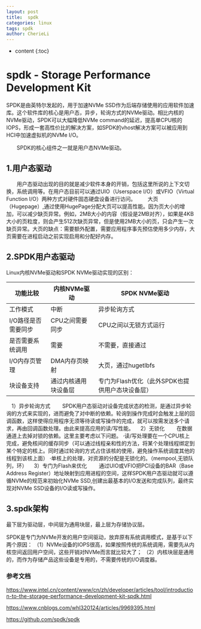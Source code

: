 ```yaml
---
layout: post
title:  spdk
categories: linux
tags: spdk
author: CherieLi
---
```


* content
{:toc}
# **spdk - Storage Performance Development Kit** 

SPDK是由英特尔发起的，用于加速NVMe SSD作为后端存储使用的应用软件加速库。这个软件库的核心是用户态，异步，轮询方式的NVMe驱动。相比内核的NVMe驱动，SPDK可以大幅降低NVMe command的延迟，提高单CPU核的IOPS，形成一套高性价比的解决方案，如SPDK的vhost解决方案可以被应用到HCI中加速虚拟机的NVMe I/O。

    SPDK的核心组件之一就是用户态NVMe驱动。

## 1.用户态驱动

    用户态驱动出现的目的就是减少软件本身的开销，包括这里所说的上下文切换，系统调用等。在用户态目前可以通过UIO（Userspace I/O）或VFIO（Virtual Function I/O）两种方式对硬件固态硬盘设备进行访问。
    大页（Hugepage）,通过使用HugePage分配大页可以提高性能。因为页大小的增加，可以减少缺页异常。例如，2MB大小的内容（假设是2MB对齐），如果是4KB大小的页粒度，则会产生512次缺页异常，但是使用2MB大小的页，只会产生一次缺页异常。大页的缺点：需要额外配置，需要应用程序事先预估使用多少内存，大页需要在进程启动之前实现启用和分配好内存。

## 2.SPDK用户态驱动

Linux内核NVMe驱动和SPDK NVMe驱动实现的区别：

| 功能比较            | 内核NVMe驱动         | SPDK NVMe驱动                                   |
| ------------------- | -------------------- | ----------------------------------------------- |
| 工作模式            | 中断                 | 异步轮询方式                                    |
| I/O路径是否需要同步 | CPU之间需要同步      | CPU之间以无锁方式运行                           |
| 是否需要系统调用    | 需要                 | 不需要，直接通过                                |
| I/O内存页管理       | DMA内存页映射        | 大页，通过hugetlbfs                             |
| 块设备支持          | 通过内核通用块设备层 | 专门为Flash优化（此外SPDK也提供用户态块设备层） |

  1）异步轮询方式
    SPDK用户态驱动对设备完成状态的检测，是通过异步轮询的方式来实现的，进而避免了对中断的依赖。轮询到操作完成时会触发上层的回调函数，这样使得应用程序无须等待读或写操作的完成，就可以按需发送多个请求，再由回调函数处理。由此来提高应用的读/写性能。
  2）无锁化
    在数据通道上去掉对锁的依赖。这里主要考虑以下问题。
·读/写处理要在一个CPU核上完成，避免核间的缓存同步（可以通过线程亲和性的方法，将某个处理线程绑定到某个特定的核上。同时通过轮询的方式占住该核的使用，避免操作系统调度其他的线程到该核上面）
·单核上的处理，对资源的分配是无锁化的。（mempool,无锁队列，环）
  3）专门为Flash来优化
    通过UIO或VFIO把PCI设备的BAR（Base Address Register）地址映射到应用进程的空间，这样SPDK用户态驱动就可以遵循NVMe的规范来初始化NVMe SSD,创建出最基本的I/O发送和完成队列，最终实现对NVMe SSD设备的I/O读或写操作。

## 3.spdk架构

最下层为驱动层，中间层为通用块层，最上层为存储协议层。

SPDK是专门为NVMe开发的用户空间驱动，放弃原有系统调用模式，是基于以下两个原因：
（1）NVMe设备的IOPS很高，如果按照传统的系统调用，需要先从内核空间返回用户空间，这些开销对NVMe而言就比较大了；
（2）内核块层是通用的，而作为存储产品这些设备是专用的，不需要传统的I/O调度器。

### 参考文档
https://www.intel.cn/content/www/cn/zh/developer/articles/tool/introduction-to-the-storage-performance-development-kit-spdk.html

https://www.cnblogs.com/whl320124/articles/9969395.html

https://github.com/spdk/spdk
